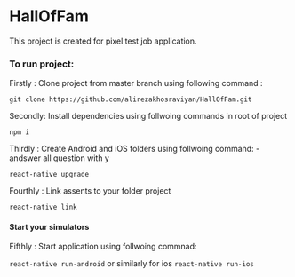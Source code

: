 # HallOfFam
This project is created for pixel test job application.

### To run project:

 Firstly : Clone project from master branch using following command : 

`git clone https://github.com/alirezakhosraviyan/HallOfFam.git`

Secondly: Install dependencies using follwoing commands in root of project

`npm i`

Thirdly : Create Android and iOS folders using follwoing command: 
 -andswer all question with y
 
`react-native upgrade`

Fourthly : Link assents to your folder project

`react-native link` 

#### Start your simulators

Fifthly : Start application using follwoing commnad:

`react-native run-android` or similarly for ios `react-native run-ios`
